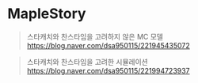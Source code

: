 # MapleStory

> 스타캐치와 찬스타임을 고려하지 않은 MC 모델
https://blog.naver.com/dsa950115/221945435072



> 스타캐치와 찬스타임을 고려한 시뮬레이션
https://blog.naver.com/dsa950115/221994723937
